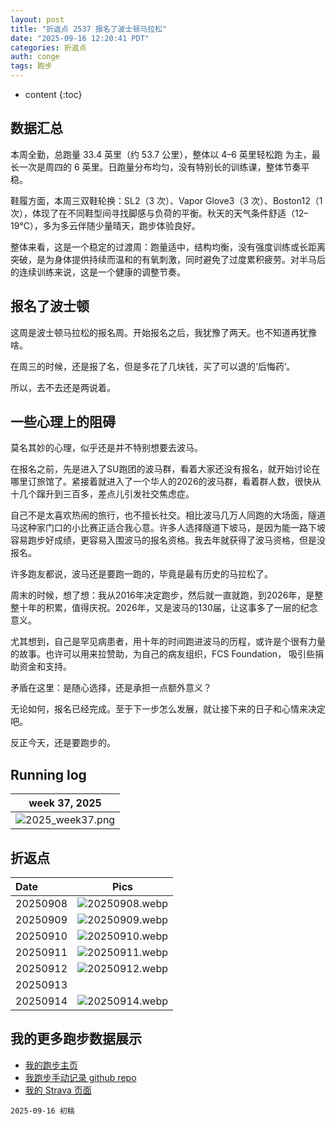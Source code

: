 ```yaml
---
layout: post
title: "折返点 2537 报名了波士顿马拉松"
date: "2025-09-16 12:20:41 PDT"
categories: 折返点
auth: conge
tags: 跑步
---
```

* content
{:toc}

## 数据汇总

本周全勤，总跑量 33.4 英里（约 53.7 公里），整体以 4–6 英里轻松跑 为主，最长一次是周四的 6 英里。日跑量分布均匀，没有特别长的训练课，整体节奏平稳。




鞋履方面，本周三双鞋轮换：SL2（3 次）、Vapor Glove3（3 次）、Boston12（1 次），体现了在不同鞋型间寻找脚感与负荷的平衡。秋天的天气条件舒适（12–19℃），多为多云伴随少量晴天，跑步体验良好。

整体来看，这是一个稳定的过渡周：跑量适中，结构均衡，没有强度训练或长距离突破，是为身体提供持续而温和的有氧刺激，同时避免了过度累积疲劳。对半马后的连续训练来说，这是一个健康的调整节奏。

## 报名了波士顿

这周是波士顿马拉松的报名周。开始报名之后，我犹豫了两天。也不知道再犹豫啥。

在周三的时候，还是报了名，但是多花了几块钱，买了可以退的‘后悔药’。

所以，去不去还是两说着。

## 一些心理上的阻碍

莫名其妙的心理，似乎还是并不特别想要去波马。

在报名之前，先是进入了SU跑团的波马群，看着大家还没有报名，就开始讨论在哪里订旅馆了。紧接着就进入了一个华人的2026的波马群，看着群人数，很快从十几个蹿升到三百多，差点儿引发社交焦虑症。

自己不是太喜欢热闹的旅行，也不擅长社交。相比波马几万人同跑的大场面，隧道马这种家门口的小比赛正适合我心意。许多人选择隧道下坡马，是因为能一路下坡容易跑步好成绩，更容易入围波马的报名资格。我去年就获得了波马资格，但是没报名。

许多跑友都说，波马还是要跑一跑的，毕竟是最有历史的马拉松了。

周末的时候，想了想：我从2016年决定跑步，然后就一直就跑，到2026年，是整整十年的积累，值得庆祝。2026年，又是波马的130届，让这事多了一层的纪念意义。

尤其想到，自己是罕见病患者，用十年的时间跑进波马的历程，或许是个很有力量的故事。也许可以用来拉赞助，为自己的病友组织，FCS Foundation， 吸引些捐助资金和支持。

矛盾在这里：是随心选择，还是承担一点额外意义？

无论如何，报名已经完成。至于下一步怎么发展，就让接下来的日子和心情来决定吧。

反正今天，还是要跑步的。

## Running log

|                             week 37, 2025                              |
| :--------------------------------------------------------------------: |
| ![2025_week37.png](https://s2.loli.net/2025/09/17/hevRUl4b39DVMpw.png) |

## 折返点

| Date     |                                Pics                                   |
| :------- | :-------------------------------------------------------------------: |
| 20250908 | ![20250908.webp](https://s2.loli.net/2025/09/17/7fvQFeTp2OXkKJg.webp) |
| 20250909 | ![20250909.webp](https://s2.loli.net/2025/09/17/DY173y6HnhsUtLj.webp) |
| 20250910 | ![20250910.webp](https://s2.loli.net/2025/09/17/3xqDgrRXGeMTfm9.webp) |
| 20250911 | ![20250911.webp](https://s2.loli.net/2025/09/17/q3oPyJEHRdOUbY2.webp) |
| 20250912 | ![20250912.webp](https://s2.loli.net/2025/09/17/iNTGpOSg5AUeDs8.webp) |
| 20250913 |  |
| 20250914 | ![20250914.webp](https://s2.loli.net/2025/09/17/iY57GCXAQKbHnrh.webp) |

## 我的更多跑步数据展示

*   [我的跑步主页](https://conge.livingwithfcs.org/running_page/)
*   [我跑步手动记录 github repo](https://github.com/conge/RunningStreak)
*   [我的 Strava 页面](https://www.strava.com/athletes/57680242)

```
2025-09-16 初稿
```